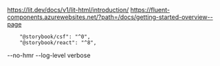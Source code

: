 https://lit.dev/docs/v1/lit-html/introduction/
https://fluent-components.azurewebsites.net/?path=/docs/getting-started-overview--page



		"@storybook/csf": "^0",
		"@storybook/react": "^8",


--no-hmr --log-level verbose
